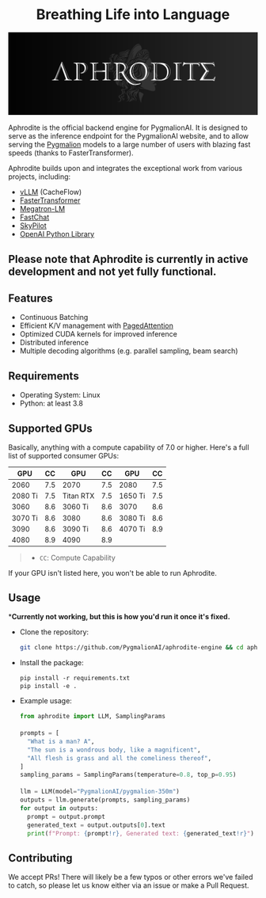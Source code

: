 <h1 align="center">
Breathing Life into Language
</h1>


![aphrodite](./assets/aphrodite.png)

Aphrodite is the official backend engine for PygmalionAI. It is designed to serve as the inference endpoint for the PygmalionAI website, and to allow serving the [Pygmalion](https://huggingface.co/PygmalionAI) models to a large number of users with blazing fast speeds (thanks to FasterTransformer). 

Aphrodite builds upon and integrates the exceptional work from various projects, including:


- [vLLM](https://github.com/vllm-project/vllm) (CacheFlow)
- [FasterTransformer](https://github.com/NVIDIA/FasterTransformer)
- [Megatron-LM](https://github.com/NVIDIA/Megatron-LM)
- [FastChat](https://github.com/lm-sys/FastChat)
- [SkyPilot](https://github.com/skypilot-org/skypilot)
- [OpenAI Python Library](https://github.com/openai/openai-python)

<h2>Please note that Aphrodite is currently in active development and not yet fully functional.</h2>

## Features

- Continuous Batching
- Efficient K/V management with [PagedAttention](./aphrodite/modeling/layers/attention.py)
- Optimized CUDA kernels for improved inference
- Distributed inference
- Multiple decoding algorithms (e.g. parallel sampling, beam search)


## Requirements

- Operating System: Linux
- Python: at least 3.8

## Supported GPUs

Basically, anything with a compute capability of 7.0 or higher. Here's a full list of supported consumer GPUs:

| GPU     | CC  | GPU       | CC  | GPU     | CC  |
| ------- | --- | --------- | --- | ------- | --- |
| 2060    | 7.5 | 2070      | 7.5 | 2080    | 7.5 |
| 2080 Ti | 7.5 | Titan RTX | 7.5 | 1650 Ti | 7.5 |
| 3060    | 8.6 | 3060 Ti   | 8.6 | 3070    | 8.6 |
| 3070 Ti | 8.6 | 3080      | 8.6 | 3080 Ti | 8.6 |
| 3090    | 8.6 | 3090 Ti   | 8.6 | 4070 Ti | 8.9 |
| 4080    | 8.9 | 4090      | 8.9 |         |     |

> * `CC`: Compute Capability

If your GPU isn't listed here, you won't be able to run Aphrodite.

## Usage
***Currently not working, but this is how you'd run it once it's fixed.**
- Clone the repository:
  ```sh
  git clone https://github.com/PygmalionAI/aphrodite-engine && cd aphrodite-engine
  ```
- Install the package:
  ```
  pip install -r requirements.txt
  pip install -e .
  ```
- Example usage:
  ```py
  from aphrodite import LLM, SamplingParams

  prompts = [
    "What is a man? A",
    "The sun is a wondrous body, like a magnificent",
    "All flesh is grass and all the comeliness thereof",
  ]
  sampling_params = SamplingParams(temperature=0.8, top_p=0.95)

  llm = LLM(model="PygmalionAI/pygmalion-350m")
  outputs = llm.generate(prompts, sampling_params)
  for output in outputs:
    prompt = output.prompt
    generated_text = output.outputs[0].text
    print(f"Prompt: {prompt!r}, Generated text: {generated_text!r}")
  ```


## Contributing
We accept PRs! There will likely be a few typos or other errors we've failed to catch, so please let us know either via an issue or make a Pull Request.
